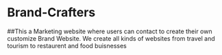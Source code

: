 # Brand-Crafters
##This a Marketing website where users can contact to create their own customize Brand Website. We create all kinds of websites from travel and tourism to restaurent and food buisnesses
